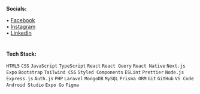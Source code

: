 <strong>Socials:</strong> <br>

• <a href="https://www.facebook.com/jnsngbrll">Facebook</a><br>
• <a href="https://www.instagram.com/jnsngbrll/">Instagram</a><br>
• <a href="https://www.linkedin.com/in/jnsngbrll/">LinkedIn</a> 

#

<strong>Tech Stack:</strong><br>

`HTML5` `CSS` `JavaScript` `TypeScript` `React` `React Query` `React Native` `Next.js` `Expo` `Bootstrap` `Tailwind CSS` `Styled Components` `ESLint` `Prettier` `Node.js` `Express.js` `Auth.js` `PHP` `Laravel` `MongoDB` `MySQL` `Prisma ORM` `Git` `GitHub` `VS Code` `Android Studio` `Expo Go` `Figma`

